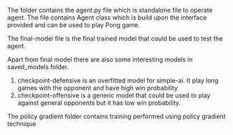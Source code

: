 The folder contains the agent.py file which is standalone file to operate agent. The file contains Agent class which is build upon the interface provided and can be used to play Pong game.

The final-model file is the final trained model that could be used to test the agent.

Apart from final model there are also some interesting models in saved_models folder.
1. checkpoint-defensive is an overfitted model for simple-ai. It play long games with the opponent and have high win probability
2. checkpoint-offensive is a generic model that could be used to play against general opponents but it has low win probability.

The policy gradient folder contains training performed using policy gradient technique

